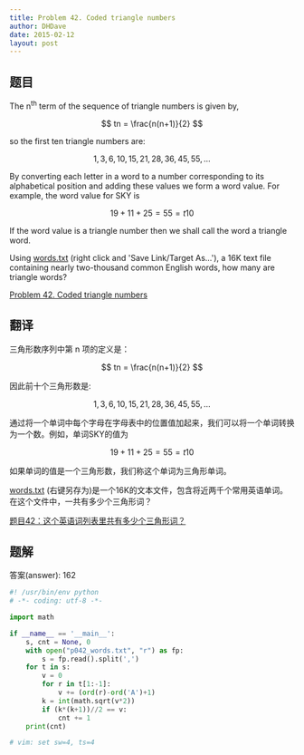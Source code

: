 ```yaml
---
title: Problem 42. Coded triangle numbers
author: DHDave
date: 2015-02-12
layout: post
---
```


## 题目

The n<sup>th</sup> term of the sequence of triangle numbers is given by, 

$$ tn = \frac{n(n+1)}{2} $$

so the first ten triangle numbers are:

$$ 1, 3, 6, 10, 15, 21, 28, 36, 45, 55, \dots $$
<!--more-->
By converting each letter in a word to a number corresponding to its alphabetical position and adding these values we form a word value. For example, the word value for SKY is 

$$ 19 + 11 + 25 = 55 = t10 $$

If the word value is a triangle number then we shall call the word a triangle word.

Using [words.txt](../resource/p042_words.txt) (right click and 'Save Link/Target As...'), a 16K text file containing nearly two-thousand common English words, how many are triangle words?

[Problem 42. Coded triangle numbers](https://projecteuler.net/problem=42 "Problem 42")

## 翻译

三角形数序列中第 n 项的定义是：

$$ tn = \frac{n(n+1)}{2} $$ 

因此前十个三角形数是:

$$ 1, 3, 6, 10, 15, 21, 28, 36, 45, 55, \dots $$

通过将一个单词中每个字母在字母表中的位置值加起来，我们可以将一个单词转换为一个数。例如，单词SKY的值为

$$ 19 + 11 + 25 = 55 = t10 $$

如果单词的值是一个三角形数，我们称这个单词为三角形单词。

[words.txt](../resource/p042_words.txt) (右键另存为)是一个16K的文本文件，包含将近两千个常用英语单词。在这个文件中，一共有多少个三角形词？

[题目42：这个英语词列表里共有多少个三角形词？](http://pe.spiritzhang.com/index.php/2011-05-11-09-44-54/43-42 "题目42")

## 题解

答案(answer): 162

```python
#! /usr/bin/env python
# -*- coding: utf-8 -*-

import math

if __name__ == '__main__':
    s, cnt = None, 0
    with open("p042_words.txt", "r") as fp:
        s = fp.read().split(',')
    for t in s:
        v = 0
        for r in t[1:-1]:
            v += (ord(r)-ord('A')+1)
        k = int(math.sqrt(v*2))
        if (k*(k+1))//2 == v:
            cnt += 1
    print(cnt)

# vim: set sw=4, ts=4
```
